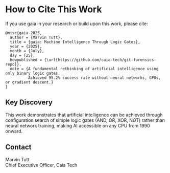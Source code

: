 # How to Cite This Work

If you use gaia in your research or build upon this work, please cite:

```
@misc{gaia-2025,
  author = {Marvin Tutt},
  title = {gaia: Machine Intelligence Through Logic Gates},
  year = {2025},
  month = {July},
  day = {25},
  howpublished = {\url{https://github.com/caia-tech/git-forensics-repo}},
  note = {A fundamental rethinking of artificial intelligence using only binary logic gates. 
          Achieved 95.2% success rate without neural networks, GPUs, or gradient descent.}
}
```

## Key Discovery

This work demonstrates that artificial intelligence can be achieved through configuration search of simple logic gates (AND, OR, XOR, NOT) rather than neural network training, making AI accessible on any CPU from 1990 onward.

## Contact

Marvin Tutt  
Chief Executive Officer, Caia Tech